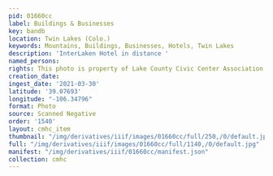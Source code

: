 ```yaml
---
pid: 01660cc
label: Buildings & Businesses
key: bandb
location: Twin Lakes (Colo.)
keywords: Mountains, Buildings, Businesses, Hotels, Twin Lakes
description: 'InterLaken Hotel in distance '
named_persons: 
rights: This photo is property of Lake County Civic Center Association.
creation_date: 
ingest_date: '2021-03-30'
latitude: '39.07693'
longitude: "-106.34796"
format: Photo
source: Scanned Negative
order: '1540'
layout: cmhc_item
thumbnail: "/img/derivatives/iiif/images/01660cc/full/250,/0/default.jpg"
full: "/img/derivatives/iiif/images/01660cc/full/1140,/0/default.jpg"
manifest: "/img/derivatives/iiif/01660cc/manifest.json"
collection: cmhc
---
```

